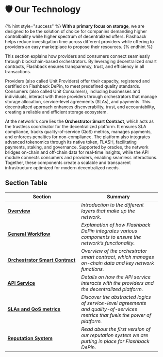 # 🛡️ Our Technology

{% hint style="success" %}
**With a primary focus on storage**, we are designed to be the solution of choice for companies demanding higher controlbaility while higher spectrum of decentralized offers. Flashback helps reduce investigation time across different providers while offering to providers an easy marketplace to propose their resources.
{% endhint %}

This section explains how providers and consumers connect seamlessly through blockchain-based orchestrators. By leveraging decentralized smart contracts, Flashback ensures transparency, trust, and efficiency in all transactions.

Providers (also called Unit Providers) offer their capacity, registered and certified on Flashback DePin, to meet predefined quality standards. Consumers (also called Unit Consumers), including businesses and individuals, interact with these providers through orchestrators that manage storage allocation, service-level agreements (SLAs), and payments. This decentralized approach enhances discoverability, trust, and accountability, creating a reliable and efficient storage ecosystem.

At the network's core lies the **Orchestrator Smart Contract**, which acts as the trustless coordinator for the decentralized platform. It ensures SLA compliance, tracks quality-of-service (QoS) metrics, manages payments, and enforces penalties for non-compliance. The platform also integrates advanced tokenomics through its native token, FLASH, facilitating payments, staking, and governance. Supported by oracles, the network bridges on-chain and off-chain data for real-time insights, while the API module connects consumers and providers, enabling seamless interactions. Together, these components create a scalable and transparent infrastructure optimized for modern decentralized needs.

## Section Table

<table><thead><tr><th width="227">Section</th><th>Summary</th></tr></thead><tbody><tr><td><a href="overview.md"><strong>Overview</strong></a></td><td><em>Introduction to the different layers that make up the network.</em></td></tr><tr><td><a href="data-unit.md"><strong>General Workflow</strong></a></td><td><em>Explanation of how Flashback DePin integrates various components to ensure the network’s functionality.</em></td></tr><tr><td><a href="orchestrator.md"><strong>Orchestrator Smart Contract</strong></a></td><td><em>Overview of the orchestrator smart contract, which manages on-chain data and key network functions.</em></td></tr><tr><td><a href="api-service.md"><strong>API Service</strong></a></td><td><em>Details on how the API service interacts with the providers and the decentralized platform.</em></td></tr><tr><td><a href="slas-and-qos-metrics.md"><strong>SLAs and QoS metrics</strong></a></td><td><em>Discover the abstracted logics of service-level agreements and quality-of-services metrics that fuels the power of platform.</em></td></tr><tr><td><a href="reputation-scores.md"><strong>Reputation System</strong></a></td><td><em>Read about the first version of our reputation system we are putting in place for Flashback DePin.</em></td></tr></tbody></table>

